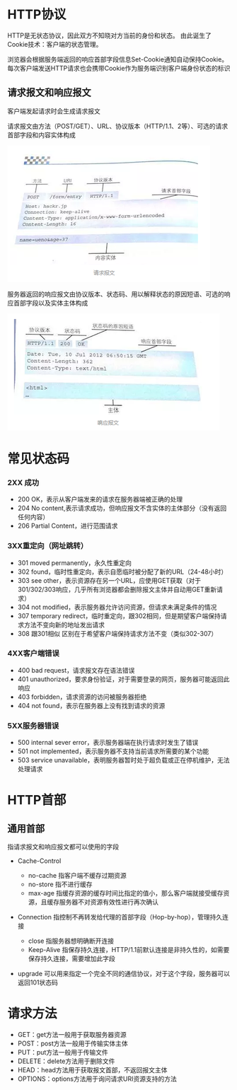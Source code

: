 # HTTP协议

HTTP是无状态协议，因此双方不知晓对方当前的身份和状态。 由此诞生了Cookie技术：客户端的状态管理。

浏览器会根据服务端返回的响应首部字段信息Set-Cookie通知自动保持Cookie。每次客户端发送HTTP请求也会携带Cookie作为服务端识别客户端身份状态的标识

## 请求报文和响应报文
客户端发起请求时会生成请求报文

请求报文由方法（POST/GET）、URL、协议版本（HTTP/1.1、2等）、可选的请求首部字段和内容实体构成

![请求报文](./req.png)

服务器返回的响应报文由协议版本、状态码、用以解释状态的原因短语、可选的响应首部字段以及实体主体构成

![响应报文](./res.png)

# 常见状态码
### 2XX 成功
* 200 OK，表示从客户端发来的请求在服务器端被正确的处理
* 204 No content,表示请求成功，但响应报文不含实体的主体部分（没有返回任何内容）
* 206 Partial Content，进行范围请求

### 3XX重定向（网址跳转）
* 301 moved permanently，永久性重定向
* 302 found，临时性重定向，表示自愿临时被分配了新的URL（24-48小时）
* 303 see other，表示资源存在另一个URL，应使用GET获取（对于301/302/303响应，几乎所有浏览器都会删除报文主体并自动用GET重新请求）
* 304 not modified，表示服务器允许访问资源，但请求未满足条件的情况
* 307 temporary redirect，临时重定向，跟302相同，但是期望客户端保持请求方法不变向新的地址发出请求
* 308 跟301相似 区别在于希望客户端保持请求方法不变（类似302-307）

### 4XX客户端错误
* 400 bad request，请求报文存在语法错误
* 401 unauthorized，要求身份验证，对于需要登录的网页，服务器可能返回此响应
* 403 forbidden，请求资源的访问被服务器拒绝
* 404 not found，表示在服务器上没有找到请求的资源

### 5XX服务器错误
* 500 internal sever error，表示服务器端在执行请求时发生了错误
* 501 not implemented，表示服务器不支持当前请求所需要的某个功能
* 503 service unavailable，表明服务器暂时处于超负载或正在停机维护，无法处理请求

# HTTP首部
## 通用首部
指请求报文和响应报文都可以使用的字段

* Cache-Control
  * no-cache 指客户端不缓存过期资源
  * no-store 指不进行缓存
  * max-age 指缓存资源的缓存时间比指定的值小，那么客户端就接受缓存资源，且缓存服务器不对资源有效性进行再次确认

* Connection 指控制不再转发给代理的首部字段（Hop-by-hop），管理持久连接
  * close 指服务器想明确断开连接
  * Keep-Alive 指保存持久连接，HTTP/1.1前默认连接是非持久性的，如需要保存持久连接，需要增加此字段

* upgrade 可以用来指定一个完全不同的通信协议，对于这个字段，服务器可以返回101状态码

# 请求方法
* GET：get方法一般用于获取服务器资源
* POST：post方法一般用于传输实体主体
* PUT：put方法一般用于传输文件
* DELETE：delete方法用于删除文件
* HEAD：head方法用于获取报文首部，不返回报文主体
* OPTIONS：options方法用于询问请求URI资源支持的方法